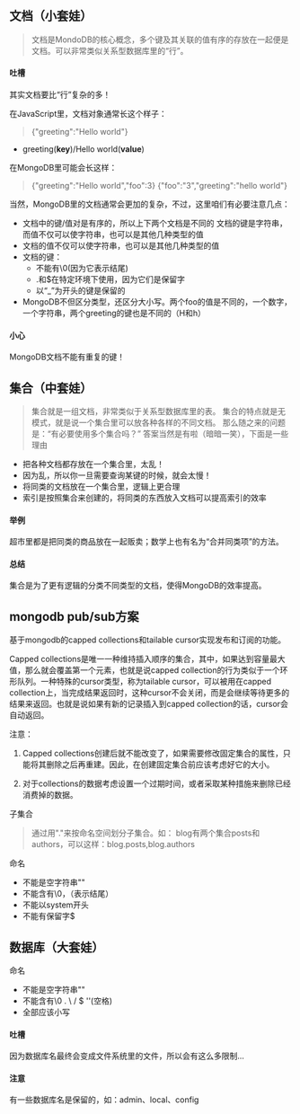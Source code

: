 文档（小套娃）
-------------
>文档是MondoDB的核心概念，多个键及其关联的值有序的存放在一起便是文档。可以非常类似关系型数据库里的“行”。

#### 吐槽 ####
其实文档要比“行”复杂的多！

在JavaScript里，文档对象通常长这个样子：
>{"greeting":"Hello world"}
* greeting(**key**)/Hello world(**value**)

在MongoDB里可能会长这样：
>{"greeting":"Hello world","foo":3}
{"foo":"3","greeting":"hello world"}

当然，MongoDB里的文档通常会更加的复杂，不过，这里咱们有必要注意几点：
* 文档中的键/值对是有序的，所以上下两个文档是不同的 
文档的键是字符串，而值不仅可以使字符串，也可以是其他几种类型的值
* 文档的值不仅可以使字符串，也可以是其他几种类型的值
* 文档的键：
  *  不能有\0(因为它表示结尾)
  *  .和$在特定环境下使用，因为它们是保留字
  *  以“_”为开头的键是保留的
* MongoDB不但区分类型，还区分大小写。两个foo的值是不同的，一个数字，一个字符串，两个greeting的键也是不同的（H和h）

#### 小心 ####
MongoDB文档不能有重复的键！

集合（中套娃）
-------------
>集合就是一组文档，非常类似于关系型数据库里的表。
集合的特点就是无模式，就是说一个集合里可以放各种各样的不同文档。
那么随之来的问题是：“有必要使用多个集合吗？”
答案当然是有啦（暗暗一笑），下面是一些理由
* 把各种文档都存放在一个集合里，太乱！
* 因为乱，所以你一旦需要查询某键的时候，就会太慢！
* 将同类的文档放在一个集合里，逻辑上更合理
* 索引是按照集合来创建的，将同类的东西放入文档可以提高索引的效率

#### 举例 ####
超市里都是把同类的商品放在一起贩卖；数学上也有名为“合并同类项”的方法。
#### 总结 ####
集合是为了更有逻辑的分类不同类型的文档，使得MongoDB的效率提高。

## mongodb pub/sub方案
基于mongodb的capped collections和tailable cursor实现发布和订阅的功能。

Capped collections是唯一一种维持插入顺序的集合，其中，如果达到容量最大值，那么就会覆盖第一个元素，也就是说capped collection的行为类似于一个环形队列。一种特殊的cursor类型，称为tailable cursor，可以被用在capped collection上，当完成结果返回时，这种cursor不会关闭，而是会继续等待更多的结果来返回。也就是说如果有新的记录插入到capped collection的话，cursor会自动返回。

注意：

1. Capped collections创建后就不能改变了，如果需要修改固定集合的属性，只能将其删除之后再重建。因此，在创建固定集合前应该考虑好它的大小。

2. 对于collections的数据考虑设置一个过期时间，或者采取某种措施来删除已经消费掉的数据。


子集合
>通过用"."来按命名空间划分子集合。如：
blog有两个集合posts和authors，可以这样：blog.posts,blog.authors

命名
* 不能是空字符串""
* 不能含有\0，（表示结尾）
* 不能以system开头
* 不能有保留字$

数据库（大套娃）
--------------

命名
* 不能是空字符串""
* 不能含有\0    .     \     /     $    ''(空格)
* 全部应该小写
#### 吐槽 ####
因为数据库名最终会变成文件系统里的文件，所以会有这么多限制...
#### 注意 ####
有一些数据库名是保留的，如：admin、local、config

